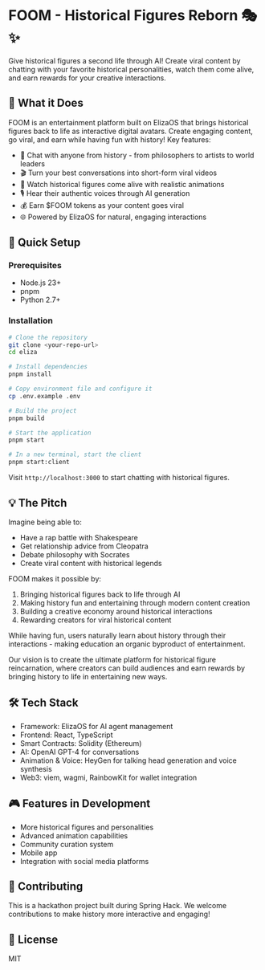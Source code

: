 # FOOM - Historical Figures Reborn 🎭✨

Give historical figures a second life through AI! Create viral content by chatting with your favorite historical personalities, watch them come alive, and earn rewards for your creative interactions.

## 🎯 What it Does

FOOM is an entertainment platform built on ElizaOS that brings historical figures back to life as interactive digital avatars. Create engaging content, go viral, and earn while having fun with history! Key features:

- 🤖 Chat with anyone from history - from philosophers to artists to world leaders
- 🎬 Turn your best conversations into short-form viral videos
- 👄 Watch historical figures come alive with realistic animations
- 🎙️ Hear their authentic voices through AI generation
- 💰 Earn $FOOM tokens as your content goes viral
- 🌐 Powered by ElizaOS for natural, engaging interactions

## 🚀 Quick Setup

### Prerequisites

- Node.js 23+
- pnpm
- Python 2.7+

### Installation

```bash
# Clone the repository
git clone <your-repo-url>
cd eliza

# Install dependencies
pnpm install

# Copy environment file and configure it
cp .env.example .env

# Build the project
pnpm build

# Start the application
pnpm start

# In a new terminal, start the client
pnpm start:client
```

Visit `http://localhost:3000` to start chatting with historical figures.

## 💡 The Pitch

Imagine being able to:
- Have a rap battle with Shakespeare
- Get relationship advice from Cleopatra
- Debate philosophy with Socrates
- Create viral content with historical legends

FOOM makes it possible by:
1. Bringing historical figures back to life through AI
2. Making history fun and entertaining through modern content creation
3. Building a creative economy around historical interactions
4. Rewarding creators for viral historical content

While having fun, users naturally learn about history through their interactions - making education an organic byproduct of entertainment.

Our vision is to create the ultimate platform for historical figure reincarnation, where creators can build audiences and earn rewards by bringing history to life in entertaining new ways.

## 🛠️ Tech Stack

- Framework: ElizaOS for AI agent management
- Frontend: React, TypeScript
- Smart Contracts: Solidity (Ethereum)
- AI: OpenAI GPT-4 for conversations
- Animation & Voice: HeyGen for talking head generation and voice synthesis
- Web3: viem, wagmi, RainbowKit for wallet integration

## 🎮 Features in Development

- More historical figures and personalities
- Advanced animation capabilities
- Community curation system
- Mobile app
- Integration with social media platforms

## 🤝 Contributing

This is a hackathon project built during Spring Hack. We welcome contributions to make history more interactive and engaging!

## 📄 License

MIT
